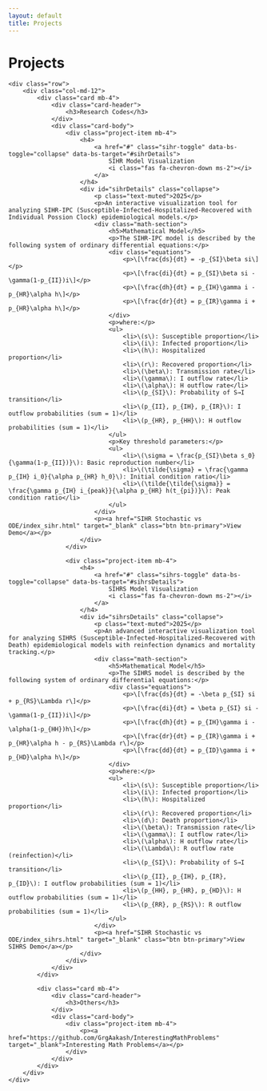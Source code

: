 ```yaml
---
layout: default
title: Projects
---
```


<div class="container mt-5">
    <h1 class="mb-5">Projects</h1>

    <div class="row">
        <div class="col-md-12">
            <div class="card mb-4">
                <div class="card-header">
                    <h3>Research Codes</h3>
                </div>
                <div class="card-body">
                    <div class="project-item mb-4">
                        <h4>
                            <a href="#" class="sihr-toggle" data-bs-toggle="collapse" data-bs-target="#sihrDetails">
                                SIHR Model Visualization
                                <i class="fas fa-chevron-down ms-2"></i>
                            </a>
                        </h4>
                        <div id="sihrDetails" class="collapse">
                            <p class="text-muted">2025</p>
                            <p>An interactive visualization tool for analyzing SIHR-IPC (Susceptible-Infected-Hospitalized-Recovered with Individual Possion Clock) epidemiological models.</p>
                            <div class="math-section">
                                <h5>Mathematical Model</h5>
                                <p>The SIHR-IPC model is described by the following system of ordinary differential equations:</p>
                                <div class="equations">
                                    <p>\[\frac{ds}{dt} = -p_{SI}\beta si\]</p>
                                    <p>\[\frac{di}{dt} = p_{SI}\beta si - \gamma(1-p_{II})i\]</p>
                                    <p>\[\frac{dh}{dt} = p_{IH}\gamma i - p_{HR}\alpha h\]</p>
                                    <p>\[\frac{dr}{dt} = p_{IR}\gamma i + p_{HR}\alpha h\]</p>
                                </div>
                                <p>where:</p>
                                <ul>
                                    <li>\(s\): Susceptible proportion</li>
                                    <li>\(i\): Infected proportion</li>
                                    <li>\(h\): Hospitalized proportion</li>
                                    <li>\(r\): Recovered proportion</li>
                                    <li>\(\beta\): Transmission rate</li>
                                    <li>\(\gamma\): I outflow rate</li>
                                    <li>\(\alpha\): H outflow rate</li>
                                    <li>\(p_{SI}\): Probability of S→I transition</li>
                                    <li>\(p_{II}, p_{IH}, p_{IR}\): I outflow probabilities (sum = 1)</li>
                                    <li>\(p_{HR}, p_{HH}\): H outflow probabilities (sum = 1)</li>
                                </ul>
                                <p>Key threshold parameters:</p>
                                <ul>
                                    <li>\(\sigma = \frac{p_{SI}\beta s_0}{\gamma(1-p_{II})}\): Basic reproduction number</li>
                                    <li>\(\tilde{\sigma} = \frac{\gamma p_{IH} i_0}{\alpha p_{HR} h_0}\): Initial condition ratio</li>
                                    <li>\(\tilde{\tilde{\sigma}} = \frac{\gamma p_{IH} i_{peak}}{\alpha p_{HR} h(t_{pi})}\): Peak condition ratio</li>
                                </ul>
                            </div>
                            <p><a href="SIHR Stochastic vs ODE/index_sihr.html" target="_blank" class="btn btn-primary">View Demo</a></p>
                        </div>
                    </div>

                    <div class="project-item mb-4">
                        <h4>
                            <a href="#" class="sihrs-toggle" data-bs-toggle="collapse" data-bs-target="#sihrsDetails">
                                SIHRS Model Visualization
                                <i class="fas fa-chevron-down ms-2"></i>
                            </a>
                        </h4>
                        <div id="sihrsDetails" class="collapse">
                            <p class="text-muted">2025</p>
                            <p>An advanced interactive visualization tool for analyzing SIHRS (Susceptible-Infected-Hospitalized-Recovered with Death) epidemiological models with reinfection dynamics and mortality tracking.</p>
                            <div class="math-section">
                                <h5>Mathematical Model</h5>
                                <p>The SIHRS model is described by the following system of ordinary differential equations:</p>
                                <div class="equations">
                                    <p>\[\frac{ds}{dt} = -\beta p_{SI} si + p_{RS}\Lambda r\]</p>
                                    <p>\[\frac{di}{dt} = \beta p_{SI} si - \gamma(1-p_{II})i\]</p>
                                    <p>\[\frac{dh}{dt} = p_{IH}\gamma i - \alpha(1-p_{HH})h\]</p>
                                    <p>\[\frac{dr}{dt} = p_{IR}\gamma i + p_{HR}\alpha h - p_{RS}\Lambda r\]</p>
                                    <p>\[\frac{dd}{dt} = p_{ID}\gamma i + p_{HD}\alpha h\]</p>
                                </div>
                                <p>where:</p>
                                <ul>
                                    <li>\(s\): Susceptible proportion</li>
                                    <li>\(i\): Infected proportion</li>
                                    <li>\(h\): Hospitalized proportion</li>
                                    <li>\(r\): Recovered proportion</li>
                                    <li>\(d\): Death proportion</li>
                                    <li>\(\beta\): Transmission rate</li>
                                    <li>\(\gamma\): I outflow rate</li>
                                    <li>\(\alpha\): H outflow rate</li>
                                    <li>\(\Lambda\): R outflow rate (reinfection)</li>
                                    <li>\(p_{SI}\): Probability of S→I transition</li>
                                    <li>\(p_{II}, p_{IH}, p_{IR}, p_{ID}\): I outflow probabilities (sum = 1)</li>
                                    <li>\(p_{HH}, p_{HR}, p_{HD}\): H outflow probabilities (sum = 1)</li>
                                    <li>\(p_{RR}, p_{RS}\): R outflow probabilities (sum = 1)</li>
                                </ul>
                            </div>
                            <p><a href="SIHR Stochastic vs ODE/index_sihrs.html" target="_blank" class="btn btn-primary">View SIHRS Demo</a></p>
                        </div>
                    </div>
                </div>
            </div>

            <div class="card mb-4">
                <div class="card-header">
                    <h3>Others</h3>
                </div>
                <div class="card-body">
                    <div class="project-item mb-4">
                        <p><a href="https://github.com/GrgAakash/InterestingMathProblems" target="_blank">Interesting Math Problems</a></p>
                    </div>
                </div>
            </div>
        </div>
    </div>
</div>

<style>
.math-section {
    margin: 2rem 0;
    padding: 1rem;
    background-color: #f8f9fa;
    border-radius: 8px;
}

.equations {
    margin: 1rem 0;
    padding: 1rem;
    background-color: white;
    border-radius: 4px;
    overflow-x: auto;
}

.equations p {
    margin: 0.5rem 0;
    text-align: center;
}

.sihr-toggle, .sihrs-toggle {
    color: #007bff;
    text-decoration: none;
    display: flex;
    align-items: center;
    justify-content: space-between;
}

.sihr-toggle:hover, .sihrs-toggle:hover {
    color: #0056b3;
}

.sihr-toggle .fa-chevron-down, .sihrs-toggle .fa-chevron-down {
    transition: transform 0.3s ease;
}

.sihr-toggle[aria-expanded="true"] .fa-chevron-down, .sihrs-toggle[aria-expanded="true"] .fa-chevron-down {
    transform: rotate(180deg);
}

.btn-primary {
    background-color: #007bff;
    color: white;
    padding: 0.5rem 1rem;
    border-radius: 4px;
    text-decoration: none;
    display: inline-block;
}

.btn-primary:hover {
    background-color: #0056b3;
    color: white;
}
</style>

<script>
document.addEventListener('DOMContentLoaded', function() {
    const sihrToggle = document.querySelector('.sihr-toggle');
    const sihrsToggle = document.querySelector('.sihrs-toggle');
    
    sihrToggle.addEventListener('click', function(e) {
        e.preventDefault();
        const icon = this.querySelector('.fa-chevron-down');
        if (this.getAttribute('aria-expanded') === 'true') {
            this.setAttribute('aria-expanded', 'false');
        } else {
            this.setAttribute('aria-expanded', 'true');
        }
    });
    
    sihrsToggle.addEventListener('click', function(e) {
        e.preventDefault();
        const icon = this.querySelector('.fa-chevron-down');
        if (this.getAttribute('aria-expanded') === 'true') {
            this.setAttribute('aria-expanded', 'false');
        } else {
            this.setAttribute('aria-expanded', 'true');
        }
    });
});
</script> 